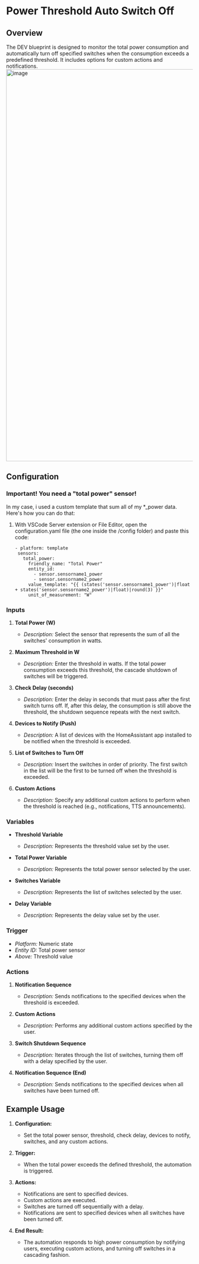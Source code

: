 # Power Threshold Auto Switch Off

## Overview

The DEV blueprint is designed to monitor the total power consumption and automatically turn off specified switches when the consumption exceeds a predefined threshold. It includes options for custom actions and notifications.
<img width="1055" alt="image" src="https://github.com/davpirelli/ha-switch-power-threshold/assets/6840116/0435cd96-646c-4521-a8db-937b00374e90">

## Configuration

### Important! You need a "total power" sensor!
In my case, i used a custom template that sum all of my *_power data. Here's how you can do that:
1. With VSCode Server extension or File Editor, open the configuration.yaml file (the one inside the /config folder) and paste this code:
   <pre><code>- platform: template
    sensors:
      total_power:
        friendly_name: "Total Power"
        entity_id:
          - sensor.sensorname1_power
          - sensor.sensorname2_power
        value_template: "{{ (states('sensor.sensorname1_power')|float + states('sensor.sensorname2_power')|float)|round(3) }}"
        unit_of_measurement: "W"</code></pre>

### Inputs

1. **Total Power (W)**
   - *Description:* Select the sensor that represents the sum of all the switches' consumption in watts.

2. **Maximum Threshold in W**
   - *Description:* Enter the threshold in watts. If the total power consumption exceeds this threshold, the cascade shutdown of switches will be triggered.

3. **Check Delay (seconds)**
   - *Description:* Enter the delay in seconds that must pass after the first switch turns off. If, after this delay, the consumption is still above the threshold, the shutdown sequence repeats with the next switch.

4. **Devices to Notify (Push)**
   - *Description:* A list of devices with the HomeAssistant app installed to be notified when the threshold is exceeded.

5. **List of Switches to Turn Off**
   - *Description:* Insert the switches in order of priority. The first switch in the list will be the first to be turned off when the threshold is exceeded.

6. **Custom Actions**
   - *Description:* Specify any additional custom actions to perform when the threshold is reached (e.g., notifications, TTS announcements).

### Variables

- **Threshold Variable**
  - *Description:* Represents the threshold value set by the user.

- **Total Power Variable**
  - *Description:* Represents the total power sensor selected by the user.

- **Switches Variable**
  - *Description:* Represents the list of switches selected by the user.

- **Delay Variable**
  - *Description:* Represents the delay value set by the user.

### Trigger

- *Platform:* Numeric state
- *Entity ID:* Total power sensor
- *Above:* Threshold value

### Actions

1. **Notification Sequence**
   - *Description:* Sends notifications to the specified devices when the threshold is exceeded.

2. **Custom Actions**
   - *Description:* Performs any additional custom actions specified by the user.

3. **Switch Shutdown Sequence**
   - *Description:* Iterates through the list of switches, turning them off with a delay specified by the user.

4. **Notification Sequence (End)**
   - *Description:* Sends notifications to the specified devices when all switches have been turned off.

## Example Usage

1. **Configuration:**
   - Set the total power sensor, threshold, check delay, devices to notify, switches, and any custom actions.

2. **Trigger:**
   - When the total power exceeds the defined threshold, the automation is triggered.

3. **Actions:**
   - Notifications are sent to specified devices.
   - Custom actions are executed.
   - Switches are turned off sequentially with a delay.
   - Notifications are sent to specified devices when all switches have been turned off.

4. **End Result:**
   - The automation responds to high power consumption by notifying users, executing custom actions, and turning off switches in a cascading fashion.

